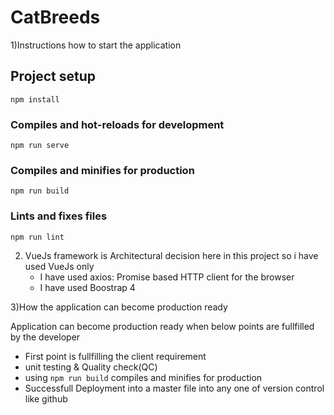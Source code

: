 # CatBreeds

1)Instructions how to start the application

## Project setup
```
npm install
```

### Compiles and hot-reloads for development
```
npm run serve
```

### Compiles and minifies for production
```
npm run build
```

### Lints and fixes files
```
npm run lint
```

2) VueJs framework is Architectural decision here in this project so i have used VueJs only
   - I have used axios:  Promise based HTTP client for the browser
   - I have used Boostrap 4 

3)How the application can become production ready

  Application can become production ready when below points are fullfilled by the developer
- First point is fullfilling the client requirement
- unit testing & Quality check(QC)
- using `npm run build` compiles and minifies for production  
- Successfull Deployment into a master file into any one of version control like github


